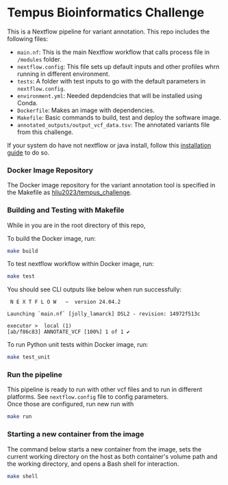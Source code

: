 # Tempus Bioinformatics Challenge

This is a Nextflow pipeline for variant annotation. This repo includes the following files:

- `main.nf`: This is the main Nextflow workflow that calls process file in `/modules` folder.
- `nextflow.config`: This file sets up default inputs and other profiles whrn running in different environment.
- `tests`: A folder with test inputs to go with the default parameters in `nextflow.config`.
- `environment.yml`: Needed depdendcies that will be installed using Conda.
- `Dockerfile`: Makes an image with dependencies.
- `Makefile`: Basic commands to build, test and deploy the software image.
- `annotated_outputs/output_vcf_data.tsv`: The annotated variants file from this challenge.

If your system do have not nextflow or java install, follow this [installation guide](https://www.nextflow.io/docs/latest/install.html) to do so.

### Docker Image Repository

The Docker image repository for the variant annotation tool is specified in the Makefile as [hliu2023/tempus_challenge](https://hub.docker.com/repository/docker/hliu2023/tempus_challenge/general).

### Building and Testing with Makefile

While in you are in the root directory of this repo,

To build the Docker image, run:

```bash
make build
```

To test nextflow workflow within Docker image, run:

```bash
make test
```

You should see CLI outputs like below when run successfully:

```
 N E X T F L O W   ~  version 24.04.2

Launching `main.nf` [jolly_lamarck] DSL2 - revision: 14972f513c

executor >  local (1)
[ab/f86c83] ANNOTATE_VCF [100%] 1 of 1 ✔
```

To run Python unit tests within Docker image, run:

```bash
make test_unit
```

### Run the pipeline

This pipeline is ready to run with other vcf files and to run in different platforms. See `nextflow.config` file to config parameters.  
Once those are configured, run new run with

```bash
make run
```

### Starting a new container from the image

The command below starts a new container from the image, sets the current working directory on the host as both container's volume path and the working directory, and opens a Bash shell for interaction.

```bash
make shell
```
